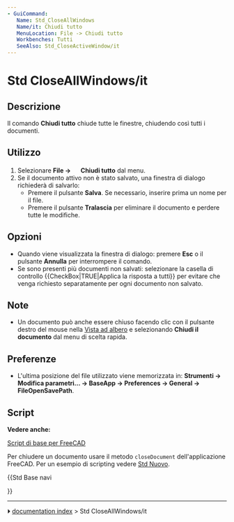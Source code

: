 ```yaml
---
- GuiCommand:
   Name: Std_CloseAllWindows
   Name/it: Chiudi tutto
   MenuLocation: File -> Chiudi tutto
   Workbenches: Tutti
   SeeAlso: Std_CloseActiveWindow/it
---
```


# Std CloseAllWindows/it



## Descrizione

Il comando **Chiudi tutto** chiude tutte le finestre, chiudendo così tutti i documenti.



## Utilizzo

1.  Selezionare **File → <img src="images/Std_CloseAllWindows.svg" width=16px> Chiudi tutto** dal menu.
2.  Se il documento attivo non è stato salvato, una finestra di dialogo richiederà di salvarlo:
    -   Premere il pulsante **Salva**. Se necessario, inserire prima un nome per il file.
    -   Premere il pulsante **Tralascia** per eliminare il documento e perdere tutte le modifiche.



## Opzioni

-   Quando viene visualizzata la finestra di dialogo: premere **Esc** o il pulsante **Annulla** per interrompere il comando.
-   Se sono presenti più documenti non salvati: selezionare la casella di controllo {{CheckBox|TRUE|Applica la risposta a tutti}} per evitare che venga richiesto separatamente per ogni documento non salvato.



## Note

-   Un documento può anche essere chiuso facendo clic con il pulsante destro del mouse nella [Vista ad albero](Tree_view/it.md) e selezionando **Chiudi il documento** dal menu di scelta rapida.



## Preferenze

-   L\'ultima posizione del file utilizzato viene memorizzata in: **Strumenti → Modifica parametri... → BaseApp → Preferences → General → FileOpenSavePath**.



## Script


**Vedere anche:**

[Script di base per FreeCAD](FreeCAD_Scripting_Basics/it.md)

Per chiudere un documento usare il metodo `closeDocument` dell\'applicazione FreeCAD. Per un esempio di scripting vedere [Std Nuovo](Std_New/it.md).





{{Std Base navi

}}



---
⏵ [documentation index](../README.md) > Std CloseAllWindows/it
